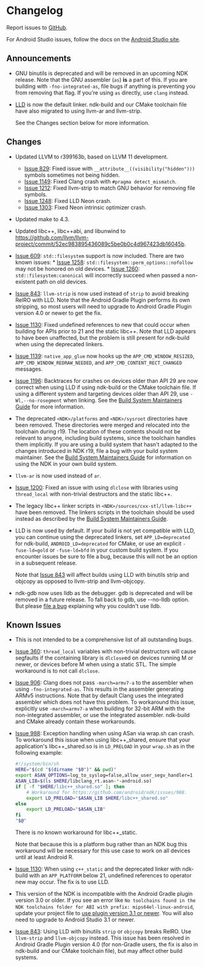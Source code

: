 # Changelog

Report issues to [GitHub].

For Android Studio issues, follow the docs on the [Android Studio site].

[GitHub]: https://github.com/android/ndk/issues
[Android Studio site]: http://tools.android.com/filing-bugs

## Announcements

* GNU binutils is deprecated and will be removed in an upcoming NDK release.
  Note that the GNU assembler (`as`) **is** a part of this. If you are building
  with `-fno-integrated-as`, file bugs if anything is preventing you from
  removing that flag. If you're using `as` directly, use `clang` instead.

* [LLD](https://lld.llvm.org/) is now the default linker. ndk-build and our
  CMake toolchain file have also migrated to using llvm-ar and llvm-strip.

  See the Changes section below for more information.

## Changes

* Updated LLVM to r399163b, based on LLVM 11 development.
  * [Issue 829]: Fixed issue with `__attribute__((visibility("hidden")))`
    symbols sometimes not being hidden.
  * [Issue 1149]: Fixed Clang crash with `#pragma detect_mismatch`.
  * [Issue 1212]: Fixed llvm-strip to match GNU behavior for removing file
    symbols.
  * [Issue 1248]: Fixed LLD Neon crash.
  * [Issue 1303]: Fixed Neon intrinsic optimizer crash.

* Updated make to 4.3.

* Updated libc++, libc++abi, and libunwind to
  https://github.com/llvm/llvm-project/commit/52ec983895436089c5be0b0c4d967423db16045b.

* [Issue 609]: `std::filesystem` support is now included. There are two known
  issues:
      * [Issue 1258]: `std::filesystem::perm_options::nofollow` may not be
        honored on old devices.
      * [Issue 1260]: `std::filesystem:canonical` will incorrectly succeed when
        passed a non-existent path on old devices.

* [Issue 843]: `llvm-strip` is now used instead of `strip` to avoid breaking
   RelRO with LLD. Note that the Android Gradle Plugin performs its own
   stripping, so most users will need to upgrade to Android Gradle Plugin
   version 4.0 or newer to get the fix.

* [Issue 1130]: Fixed undefined references to new that could occur when building
  for APIs prior to 21 and the static libc++. Note that LLD appears to have been
  unaffected, but the problem is still present for ndk-build when using the
  deprecated linkers.

* [Issue 1139]: `native_app_glue` now hooks up the `APP_CMD_WINDOW_RESIZED`,
  `APP_CMD_WINDOW_REDRAW_NEEDED`, and `APP_CMD_CONTENT_RECT_CHANGED` messages.

* [Issue 1196]: Backtraces for crashes on devices older than API 29 are now
  correct when using LLD if using ndk-build or the CMake toolchain file. If
  using a different system and targeting devices older than API 29, use
  `-Wl,--no-rosegment` when linking. See the [Build System Maintainers Guide]
  for more information.

* The deprecated `<NDK>/platforms` and `<NDK>/sysroot` directories have been
  removed. These directories were merged and relocated into the toolchain during
  r19. The location of these contents should not be relevant to anyone,
  including build systems, since the toolchain handles them implicitly. If you
  are using a build system that hasn't adapted to the changes introduced in NDK
  r19, file a bug with your build system maintainer. See the [Build System
  Maintainers Guide] for information on using the NDK in your own build system.

* `llvm-ar` is now used instead of `ar`.

* [Issue 1200]: Fixed an issue with using `dlclose` with libraries using
  `thread_local` with non-trivial destructors and the static libc++.

* The legacy libc++ linker scripts in `<NDK>/sources/cxx-stl/llvm-libc++` have
  been removed. The linkers scripts in the toolchain should be used instead as
  described by the [Build System Maintainers Guide].

* LLD is now used by default. If your build is not yet compatible with LLD, you
  can continue using the deprecated linkers, set `APP_LD=deprecated` for
  ndk-build, `ANDROID_LD=deprecated` for CMake, or use an explicit
  `-fuse-ld=gold` or `-fuse-ld=bfd` in your custom build system. If you
  encounter issues be sure to file a bug, because this will not be an option in
  a subsequent release.

  Note that [Issue 843] will affect builds using LLD with binutils strip and
  objcopy as opposed to llvm-strip and llvm-objcopy.

* ndk-gdb now uses lldb as the debugger. gdb is deprecated and will be removed in
  a future release. To fall back to gdb, use --no-lldb option. But please
  [file a bug] explaining why you couldn't use lldb.

[Build System Maintainers Guide]: https://android.googlesource.com/platform/ndk/+/master/docs/BuildSystemMaintainers.md
[Issue 609]: https://github.com/android/ndk/issues/609
[Issue 829]: https://github.com/android/ndk/issues/829
[Issue 929]: https://github.com/android/ndk/issues/929
[Issue 1139]: https://github.com/android/ndk/issues/1139
[Issue 1149]: https://github.com/android/ndk/issues/1149
[Issue 1196]: https://github.com/android/ndk/issues/1196
[Issue 1200]: https://github.com/android/ndk/issues/1200
[Issue 1212]: https://github.com/android/ndk/issues/1212
[Issue 1248]: https://github.com/android/ndk/issues/1248
[Issue 1258]: https://github.com/android/ndk/issues/1258
[Issue 1260]: https://github.com/android/ndk/issues/1260
[Issue 1303]: https://github.com/android/ndk/issues/1303
[file a bug]: https://github.com/android/ndk/issues/new/choose

## Known Issues

* This is not intended to be a comprehensive list of all outstanding bugs.
* [Issue 360]: `thread_local` variables with non-trivial destructors will cause
  segfaults if the containing library is `dlclose`ed on devices running M or
  newer, or devices before M when using a static STL. The simple workaround is
  to not call `dlclose`.
* [Issue 906]: Clang does not pass `-march=armv7-a` to the assembler when using
  `-fno-integrated-as`. This results in the assembler generating ARMv5
  instructions. Note that by default Clang uses the integrated assembler which
  does not have this problem. To workaround this issue, explicitly use
  `-march=armv7-a` when building for 32-bit ARM with the non-integrated
  assembler, or use the integrated assembler. ndk-build and CMake already
  contain these workarounds.
* [Issue 988]: Exception handling when using ASan via wrap.sh can crash. To
  workaround this issue when using libc++_shared, ensure that your
  application's libc++_shared.so is in `LD_PRELOAD` in your `wrap.sh` as in the
  following example:

  ```bash
  #!/system/bin/sh
  HERE="$(cd "$(dirname "$0")" && pwd)"
  export ASAN_OPTIONS=log_to_syslog=false,allow_user_segv_handler=1
  ASAN_LIB=$(ls $HERE/libclang_rt.asan-*-android.so)
  if [ -f "$HERE/libc++_shared.so" ]; then
      # Workaround for https://github.com/android/ndk/issues/988.
      export LD_PRELOAD="$ASAN_LIB $HERE/libc++_shared.so"
  else
      export LD_PRELOAD="$ASAN_LIB"
  fi
  "$@"
   ```

  There is no known workaround for libc++_static.

  Note that because this is a platform bug rather than an NDK bug this
  workaround will be necessary for this use case to work on all devices until
  at least Android R.
* [Issue 1130]: When using `c++_static` and the deprecated linker with ndk-build
  with an `APP_PLATFORM` below 21, undefined references to operator new may
  occur. The fix is to use LLD.
* This version of the NDK is incompatible with the Android Gradle plugin
  version 3.0 or older. If you see an error like
  `No toolchains found in the NDK toolchains folder for ABI with prefix: mips64el-linux-android`,
  update your project file to [use plugin version 3.1 or newer]. You will also
  need to upgrade to Android Studio 3.1 or newer.
* [Issue 843]: Using LLD with binutils `strip` or `objcopy` breaks RelRO. Use
   `llvm-strip` and `llvm-objcopy` instead. This issue has been resolved in
   Android Gradle Plugin version 4.0 (for non-Gradle users, the fix is also in
   ndk-build and our CMake toolchain file), but may affect other build systems.

[Issue 360]: https://github.com/android/ndk/issues/360
[Issue 843]: https://github.com/android/ndk/issues/843
[Issue 906]: https://github.com/android/ndk/issues/906
[Issue 988]: https://github.com/android/ndk/issues/988
[Issue 1130]: https://github.com/android/ndk/issues/1130
[use plugin version 3.1 or newer]: https://developer.android.com/studio/releases/gradle-plugin#updating-plugin
